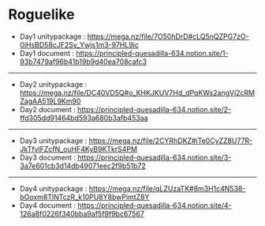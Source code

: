# Roguelike

* Day1 unitypackage : https://mega.nz/file/7O50hDrD#cLQ5nQZPG7zO-0iHsBD58cJF2Sy_Ywjs1m3-97HL9ic
* Day1 document : https://principled-quesadilla-634.notion.site/1-93b7479af96b41b19b9d40ea708cafc3

--------------------------------------------------------------------------------------------------------------------------------

* Day2 unitypackage : https://mega.nz/file/DC40VD5Q#o_KHKJKUV7Hd_dPqKWs2angVj2cRMZagAA519L9Km90
* Day2 document : https://principled-quesadilla-634.notion.site/2-ffd305dd91464bd593a680b3afb453aa

--------------------------------------------------------------------------------------------------------------------------------

* Day3 unitypackage : https://mega.nz/file/2CYRhDKZ#iTe0CyZZ8U77R-JkTfvlFZcfN_ouHF4KyB9KTkrS4PM
* Day3 document : https://principled-quesadilla-634.notion.site/3-3a7e601cb3d14db49071eec2f9b51b72

--------------------------------------------------------------------------------------------------------------------------------

* Day4 unitypackage : https://mega.nz/file/qLZUzaTK#8m3H1c4N538-bOoxm8TlNTczR_k10PU8Y8bwPimtZ8Y
* Day4 document : https://principled-quesadilla-634.notion.site/4-126a8f0226f340bba9af5f9f9bc67567
